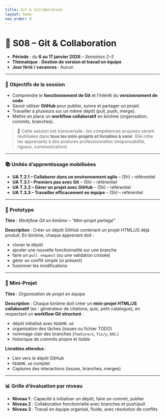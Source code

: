 ```yaml
---
title: Git & Collaboration
layout: home
nav_order: 8
---
```


# **📅 S08 – Git & Collaboration**

- **Période** : du **6 au 17 janvier 2026** – *Semaines 2–3*
- **Thématique** : **Gestion de version et travail en équipe**
- **Jour férié / vacances** : Aucun

---

### 🧭 Objectifs de la session

* Comprendre le **fonctionnement de Git** et l’intérêt du **versionnement de code**.
* Savoir utiliser **GitHub** pour publier, suivre et partager un projet.
* Travailler à plusieurs sur un même dépôt (pull, push, merge).
* Mettre en place un **workflow collaboratif** en binôme (organisation, commits, branches).

> 🔁 Cette session est transversale : les compétences acquises seront réutilisées dans **tous les mini-projets et livrables à venir**. Elle initie les apprenants à des postures professionnelles (responsabilité, rigueur, communication).

---

### 📚 Unités d’apprentissage mobilisées

* **UA T.2.1 – Collaborer dans un environnement agile** – (5h) – référentiel
* **UA T.3.1 – Premiers pas avec Git** – (5h) – référentiel
* **UA T.3.2 – Gérer un projet avec GitHub** – (5h) – référentiel
* **UA T.3.3 – Travailler efficacement en équipe** – (5h) – référentiel

---

### 🧩 Prototype

**Titre** : *Workflow Git en binôme – “Mini-projet partagé”*

**Description** :
Créer un dépôt GitHub contenant un projet HTML/JS déjà produit.
En binôme, chaque apprenant doit :

* cloner le dépôt
* ajouter une nouvelle fonctionnalité sur une branche
* faire un `pull request` (ou une validation croisée)
* gérer un conflit simple (si présent)
* fusionner les modifications

---

### 🧪 Mini-Projet

**Titre** : *Organisation de projet en équipe*

**Description** :
Chaque binôme doit créer un **mini-projet HTML/JS collaboratif** (ex : générateur de citations, quiz, petit catalogue), en respectant un **workflow Git structuré** :

* dépôt initialisé avec `README.md`
* organisation des tâches (issues ou fichier TODO)
* nommage clair des branches (`feature/x`, `fix/y`, etc.)
* historique de commits propre et lisible

**Livrables attendus** :

* Lien vers le dépôt GitHub
* `README.md` complet
* Captures des interactions (issues, branches, merges)

---

### 📊 Grille d’évaluation par niveau

* **Niveau 1** : Capacité à initialiser un dépôt, faire un commit, publier
* **Niveau 2** : Collaboration fonctionnelle avec branches et push/pull
* **Niveau 3** : Travail en équipe organisé, fluide, avec résolution de conflits
